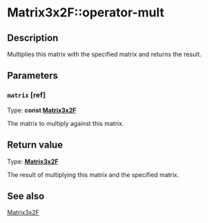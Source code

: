 # Matrix3x2F::operator-mult

## Description

Multiplies this matrix with the specified matrix and returns the result.

## Parameters

### `matrix` [ref]

Type: **const [Matrix3x2F](https://learn.microsoft.com/windows/desktop/api/d2d1helper/nl-d2d1helper-matrix3x2f)**

The matrix to multiply against this matrix.

## Return value

Type: **[Matrix3x2F](https://learn.microsoft.com/windows/desktop/api/d2d1helper/nl-d2d1helper-matrix3x2f)**

The result of multiplying this matrix and the specified matrix.

## See also

[Matrix3x2F](https://learn.microsoft.com/windows/desktop/api/d2d1helper/nl-d2d1helper-matrix3x2f)